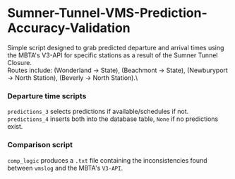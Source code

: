 # Sumner-Tunnel-VMS-Prediction-Accuracy-Validation
Simple script designed to grab predicted departure and arrival times using the MBTA's V3-API for specific stations as a result of the Sumner Tunnel Closure. \
Routes include: (Wonderland -> State), (Beachmont -> State), (Newburyport -> North Station), (Beverly -> North Station).\

### Departure time scripts
`predictions_3` selects predictions if available/schedules if not.\
`predictions_4` inserts both into the database table, `None` if no predictions exist.

### Comparison script
`comp_logic` produces a `.txt` file containing the inconsistencies found between `vmslog` and the MBTA's `V3-API`.

